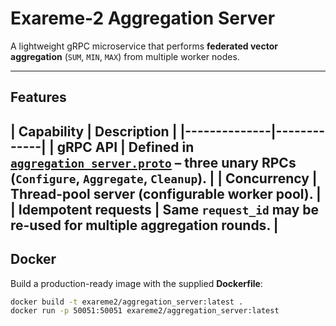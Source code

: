 # Exareme-2 Aggregation Server

A lightweight gRPC microservice that performs **federated vector aggregation**
(`SUM`, `MIN`, `MAX`) from multiple worker nodes.

______________________________________________________________________

## Features

## | Capability   | Description | |--------------|-------------| | **gRPC API** | Defined in [`aggregation_server.proto`](aggregation_server.proto) – three unary RPCs (`Configure`, `Aggregate`, `Cleanup`). | | **Concurrency** | Thread-pool server (configurable worker pool). | | **Idempotent requests** | Same `request_id` may be re-used for multiple aggregation rounds. |

## Docker

Build a production-ready image with the supplied **Dockerfile**:

```bash
docker build -t exareme2/aggregation_server:latest .
docker run -p 50051:50051 exareme2/aggregation_server:latest
```
